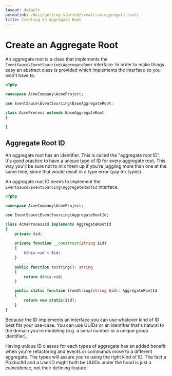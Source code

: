```yaml
---
layout: default
permalink: /docs/getting-started/create-an-aggregate-root/
title: Creating an Aggregate Root
---
```


# Create an Aggregate Root

An aggregate root is a class that implements the `EventSauce\EventSourcing\AggregateRoot` 
interface. In order to make things easy an abstract class is provided
which implements the interface so you won't have to.

```php
<?php

namespace AcmeCompany\AcmeProject;

use EventSauce\EventSourcing\BaseAggregateRoot;

class AcmeProcess extends BaseAggregateRoot
{
    
}
```

## Aggregate Root ID

An aggregate root has an identifier. This is called the "aggregate root ID".
It's good practice to have a unique type of ID for every aggregate root. This
way you'll be sure not to mix them up if you're juggling more than one at the same
time, since that would result in a type error (yay for types).

An aggregate root ID needs to implement the `EventSauce\EventSourcing\AggregateRootId`
interface.

```php
<?php

namespace AcmeCompany\AcmeProject;

use EventSauce\EventSourcing\AggregateRootId;

class AcmeProcessId implements AggregateRootId
{
    private $id;
    
    private function __construct(string $id)
    {
        $this->id = $id;
    }
    
    public function toString(): string
    {
        return $this->id;
    }

    public static function fromString(string $id): AggregateRootId
    {
        return new static($id);
    }
}
```

Because the ID implements an interface you can use whatever kind of ID
best fits your use-case. You can use UUIDs or an identifier that's
natural to the domain you're modeling (e.g. a serial number or a unique
group identifier).

Having unique ID classes for each typea of aggregate has an added benefit
when you're refactoring and events or commands move to a different aggregate. The 
types will assure you're using the right kind of ID. The fact a ProductId
and a UserID might both be UUIDs under the hood is just a coincidence,
not their defining feature. 
